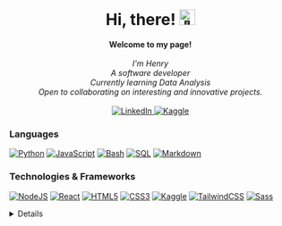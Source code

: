 <h1 align="center">Hi, there! <img src="https://res.cloudinary.com/dxrmhv6fy/image/upload/v1685087300/waving_hand_v6li6c.gif" width="28px" alt="👋"></h1>

<p align="center">
    <b>Welcome to my page!</b><br><br>
    <i>
        I'm Henry <br />
        A software developer <br/>
        Currently learning Data Analysis<br />
        Open to collaborating on interesting and innovative projects.<br />
    </i><br>   
     <a href="https://www.linkedin.com/in/nwankwo-henry-ifunanya/">
        <img src="https://img.shields.io/badge/LinkedIn-blue?style=for-the-badge&logo=linkedin" alt="LinkedIn">
    </a>
    <a href="https://www.kaggle.com/ifunanyahenrynwankwo">
        <img src="https://img.shields.io/badge/Kaggle-blue?style=for-the-badge&logo=kaggle&logoColor=white" alt="Kaggle">
    </a> 
</p>

### Languages

[![Python](https://img.shields.io/badge/python-black?style=for-the-badge&logo=python&logoColor=yellow)](https://github.com/mormeni)
[![JavaScript](https://img.shields.io/badge/javascript-black?style=for-the-badge&logo=javascript&logoColor=yellow)](https://github.com/mormeni)
[![Bash](https://img.shields.io/badge/bash-black?style=for-the-badge&logo=gnu-bash&logoColor=brightgreen)](https://github.com/mormeni)
[![SQL](https://img.shields.io/badge/sql-black?style=for-the-badge&logo=mysql&logoColor=yellow)](https://github.com/mormeni)
[![Markdown](https://img.shields.io/badge/markdown-black?style=for-the-badge&logo=markdown&logoColor=lightgreen)](https://github.com/mormeni)

### Technologies & Frameworks

[![NodeJS](https://img.shields.io/badge/nodejs-black?style=for-the-badge&logo=node.js)](https://github.com/mormeni)
[![React](https://img.shields.io/badge/react-black?style=for-the-badge&logo=react)](https://github.com/mormeni)
[![HTML5](https://img.shields.io/badge/html5-black?style=for-the-badge&logo=html5)](https://github.com/mormeni)
[![CSS3](https://img.shields.io/badge/css3-black?style=for-the-badge&logo=css3)](https://github.com/mormeni)
[![Kaggle](https://img.shields.io/badge/kaggle-black?style=for-the-badge&logo=kaggle&logoColor=white)](https://github.com/mormeni)
[![TailwindCSS](https://img.shields.io/badge/tailwind-black?style=for-the-badge&logo=tailwindcss)](https://github.com/mormeni)
[![Sass](https://img.shields.io/badge/sass-black?style=for-the-badge&logo=sass)](https://github.com/mormeni)

<details>
<p align="center">
  <a href="https://github.com/mormeni">
    <img src="http://github-profile-summary-cards.vercel.app/api/cards/profile-details?username=mormeni&theme=transparent" />
  </a>
  <a href="https://github.com/mormeni">
    <img src="https://github-readme-streak-stats.herokuapp.com/?user=mormeni&hide_border=true&card_width=338&theme=transparent" />
  </a>
  <a href="https://github.com/mormeni">
    <img src="http://github-profile-summary-cards.vercel.app/api/cards/stats?username=mormeni&theme=transparent" />
  </a>  
</p>
</details>

<!--
**mormeni/mormeni** is a ✨ _special_ ✨ repository because its `README.md` (this file) appears on your GitHub profile.

Here are some ideas to get you started:

- 🔭 I’m currently working on ...
- 🌱 I’m currently learning ...
- 👯 I’m looking to collaborate on ...
- 🤔 I’m looking for help with ...
- 💬 Ask me about ...
- 📫 How to reach me: ...
- 😄 Pronouns: ...
- ⚡ Fun fact: ...
-->
